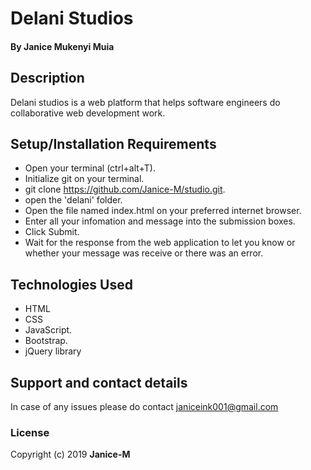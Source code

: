# Delani Studios

#### By **Janice Mukenyi Muia**
## Description
Delani studios is a web platform  that helps software engineers do  collaborative web development work.
## Setup/Installation Requirements
*   Open your terminal (ctrl+alt+T).
*   Initialize git on your terminal.
*   git clone <https://github.com/Janice-M/studio.git>.
*   open the 'delani' folder.
*   Open the file named index.html on your preferred internet browser.
*   Enter all your infomation and message into the submission boxes.
*   Click Submit.
*   Wait for the response from the web application to let you know  or whether your message was receive or there was an error.
## Technologies Used
* HTML
* CSS
* JavaScript.
* Bootstrap.
* jQuery library
## Support and contact details
In case of any issues please do contact janiceink001@gmail.com
### License
 Copyright (c) 2019 **Janice-M**
